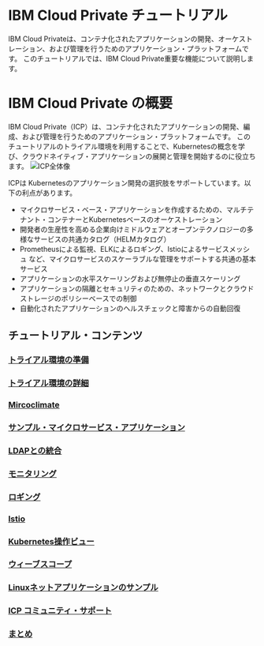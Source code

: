 # IBM Cloud Private チュートリアル

IBM Cloud Privateは、コンテナ化されたアプリケーションの開発、オーケストレーション、および管理を行うためのアプリケーション・プラットフォームです。
このチュートリアルでは、IBM Cloud Private重要な機能について説明します。


# IBM Cloud Private の概要
IBM Cloud Private（ICP）は、コンテナ化されたアプリケーションの開発、編成、および管理を行うためのアプリケーション・プラットフォームです。 
このチュートリアルのトライアル環境を利用することで、Kubernetesの概念を学び、クラウドネイティブ・アプリケーションの展開と管理を開始するのに役立ちます。
![ICP全体像](https://github.com/ICpTrial/ICPTrialJapan/blob/master/pictures/icpoverview.png)

ICPは Kubernetesのアプリケーション開発の選択肢をサポートしています。以下の利点があります。
* マイクロサービス・ベース・アプリケーションを作成するための、マルチテナント・コンテナーとKubernetesベースのオーケストレーション
* 開発者の生産性を高める企業向けミドルウェアとオープンテクノロジーの多様なサービスの共通カタログ（HELMカタログ）
* Prometheusによる監視、ELKによるロギング、Istioによるサービスメッシュ など、マイクロサービスのスケーラブルな管理をサポートする共通の基本サービス
* アプリケーションの水平スケーリングおよび無停止の垂直スケーリング
* アプリケーションの隔離とセキュリティのための、ネットワークとクラウドストレージのポリシーベースでの制御
* 自動化されたアプリケーションのヘルスチェックと障害からの自動回復

## チュートリアル・コンテンツ
### [トライアル環境の準備](https://github.com/ICpTrial/ICPTrialJapan/blob/master/reserve.md)
### [トライアル環境の詳細](https://github.com/ICpTrial/ICPTrialJapan/blob/master/environemnt.md)
### [Mircoclimate](https://github.com/ICpTrial/ICPTrialJapan/blob/master/microclimate.md)
### [サンプル・マイクロサービス・アプリケーション](https://github.com/ICpTrial/ICPTrialJapan/blob/master/samplemicroservice.md)
### [LDAPとの統合](https://github.com/ICpTrial/ICPTrialJapan/blob/master/ldapintegrntion.md)
### [モニタリング](https://github.com/ICpTrial/ICPTrialJapan/blob/master/monitoring.md)
### [ロギング](https://github.com/ICpTrial/ICPTrialJapan/blob/master/logging.md)
### [Istio](https://github.com/ICpTrial/ICPTrialJapan/blob/master/istio.md)
### [Kubernetes操作ビュー](https://github.com/ICpTrial/ICPTrialJapan/blob/master/operationalview.md)
### [ウィーブスコープ](https://github.com/ICpTrial/ICPTrialJapan/blob/master/weavescope.md)
### [Linuxネットアプリケーションのサンプル](https://github.com/ICpTrial/ICPTrialJapan/blob/master/dotnetapplication.md)
### [ICP コミュニティ・サポート](https://github.com/ICpTrial/ICPTrialJapan/blob/master/communitysupport.md)
### [まとめ](https://github.com/ICpTrial/ICPTrialJapan/blob/master/summary.md)
